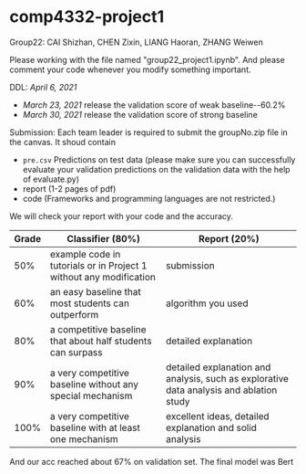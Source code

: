 # comp4332-project1

Group22: CAI Shizhan, CHEN Zixin, LIANG Haoran, ZHANG Weiwen

Please working with the file named "group22_project1.ipynb". And please comment your code whenever you modify something important.

DDL: *April 6, 2021*
- *March 23, 2021* release the validation score of weak baseline--60.2%
- *March 30, 2021* release the validation score of strong baseline

Submission: Each team leader is required to submit the groupNo.zip file in the canvas. It shoud contain 
- `pre.csv` Predictions on test data (please make sure you can successfully evaluate your validation predictions on the validation data with the help of evaluate.py)
- report (1-2 pages of pdf)
- code (Frameworks and programming languages are not restricted.)

We will check your report with your code and the accuracy.

| Grade | Classifier (80%)                                                   | Report (20%)                      |
|-------|--------------------------------------------------------------------|-----------------------------------|
| 50%   | example code in tutorials or in Project 1 without any modification | submission                        |
| 60%   | an easy baseline that most students can outperform                 | algorithm you used                |
| 80%   | a competitive baseline that about half students can surpass        | detailed explanation              |
| 90%   | a very competitive baseline without any special mechanism          | detailed explanation and analysis, such as explorative data analysis and ablation study |
| 100%  | a very competitive baseline with at least one mechanism            | excellent ideas, detailed explanation and solid analysis |

And our acc reached about 67% on validation set. The final model was Bert
